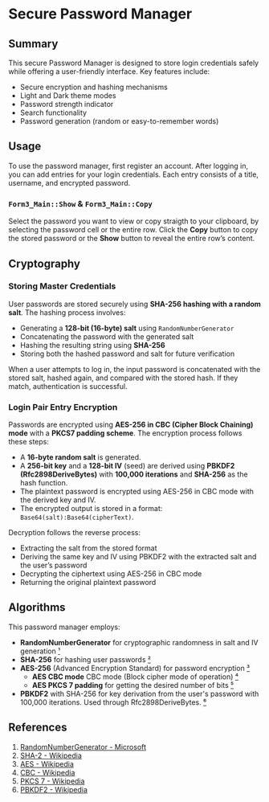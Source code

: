 # Secure Password Manager

## Summary
This secure Password Manager is designed to store login credentials safely while offering a user-friendly interface. Key features include:

- Secure encryption and hashing mechanisms 
- Light and Dark theme modes  
- Password strength indicator  
- Search functionality  
- Password generation (random or easy-to-remember words)   

## Usage
To use the password manager, first register an account. After logging in, you can add entries for your login credentials. Each entry consists of a title, username, and encrypted password. 

### `Form3_Main::Show` & `Form3_Main::Copy`
Select the password you want to view or copy straigth to your clipboard, by selecting the password cell or the entire row. Click the **Copy** button to copy the stored password or the **Show** button to reveal the entire row’s content.

## Cryptography

### Storing Master Credentials
User passwords are stored securely using **SHA-256 hashing with a random salt**. The hashing process involves:

- Generating a **128-bit (16-byte) salt** using `RandomNumberGenerator`  
- Concatenating the password with the generated salt  
- Hashing the resulting string using **SHA-256**  
- Storing both the hashed password and salt for future verification  

When a user attempts to log in, the input password is concatenated with the stored salt, hashed again, and compared with the stored hash. If they match, authentication is successful.

### Login Pair Entry Encryption
Passwords are encrypted using **AES-256 in CBC (Cipher Block Chaining) mode** with a **PKCS7 padding scheme**. The encryption process follows these steps:

- A **16-byte random salt** is generated.  
- A **256-bit key** and a **128-bit IV** (seed) are derived using **PBKDF2 (Rfc2898DeriveBytes)** with **100,000 iterations** and **SHA-256** as the hash function.  
- The plaintext password is encrypted using AES-256 in CBC mode with the derived key and IV.  
- The encrypted output is stored in a format: `Base64(salt):Base64(cipherText)`.  

Decryption follows the reverse process:

- Extracting the salt from the stored format  
- Deriving the same key and IV using PBKDF2 with the extracted salt and the user’s password  
- Decrypting the ciphertext using AES-256 in CBC mode  
- Returning the original plaintext password  

## Algorithms
This password manager employs:

- **RandomNumberGenerator** for cryptographic randomness in salt and IV generation [¹](#ref1)
- **SHA-256** for hashing user passwords [²](#ref2)
- **AES-256** (Advanced Encryption Standard) for password encryption [³](#ref3)
  - **AES CBC mode** CBC mode (Block cipher mode of operation) [⁴](#ref4)
  - **AES PKCS 7 padding** for getting the desired number of bits [⁵](#ref5)
- **PBKDF2**  with SHA-256 for key derivation from the user's password with 100,000 iterations. Used through Rfc2898DeriveBytes. [⁶](#ref6)


## References
1. <a name="ref1"></a>[RandomNumberGenerator - Microsoft](https://learn.microsoft.com/en-us/dotnet/api/system.security.cryptography.randomnumbergenerator?view=net-9.0)
2. <a name="ref2"></a>[SHA-2 - Wikipedia](https://en.wikipedia.org/wiki/SHA-2)
3. <a name="ref3"></a>[AES - Wikipedia](https://en.wikipedia.org/wiki/Advanced_Encryption_Standard)
4. <a name="ref4"></a>[CBC - Wikipedia](https://en.wikipedia.org/wiki/Block_cipher_mode_of_operation)
5. <a name="ref5"></a>[PKCS 7 - Wikipedia](https://en.wikipedia.org/wiki/PKCS_7)
6. <a name="ref6"></a>[PBKDF2 - Wikipedia](https://en.wikipedia.org/wiki/PBKDF2)


